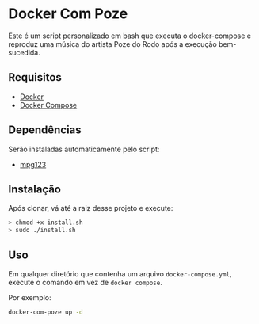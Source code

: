 # Docker Com Poze

Este é um script personalizado em bash que executa o docker-compose e reproduz uma música do artista Poze do Rodo após a execução bem-sucedida.

## Requisitos

- [Docker](https://docs.docker.com/get-docker/)
- [Docker Compose](https://docs.docker.com/compose/install/)

## Dependências

Serão instaladas automaticamente pelo script:

- [mpg123](https://www.mpg123.de/download.shtml)

## Instalação
Após clonar, vá até a raiz desse projeto e execute:
```bash
> chmod +x install.sh
> sudo ./install.sh
```

## Uso

Em qualquer diretório que contenha um arquivo `docker-compose.yml`, execute o comando em vez de `docker compose`.

Por exemplo:
```bash
docker-com-poze up -d
```